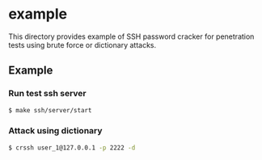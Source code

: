 # example

This directory provides example of SSH password cracker for penetration tests using brute force or dictionary attacks.

## Example

### Run test ssh server

```zsh
$ make ssh/server/start
```

### Attack using dictionary

```zsh
$ crssh user_1@127.0.0.1 -p 2222 -d
```
